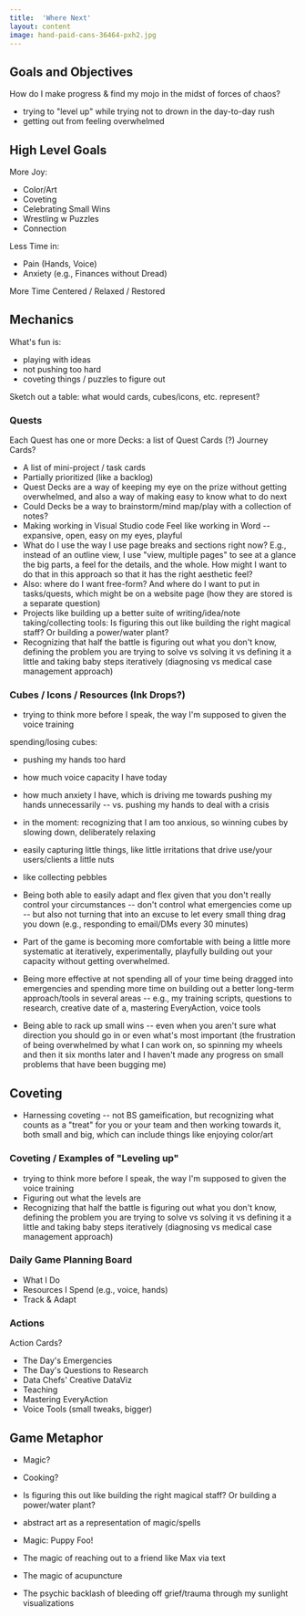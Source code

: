 ```yaml
---
title:  'Where Next'
layout: content
image: hand-paid-cans-36464-pxh2.jpg
---
```


## Goals and Objectives

How do I make progress & find my mojo in the midst of forces of chaos?
- trying to "level up" while trying not to drown in the day-to-day rush
- getting out from feeling overwhelmed


## High Level Goals

More Joy:
- Color/Art
- Coveting
- Celebrating Small Wins
- Wrestling w Puzzles
- Connection

Less Time in:
- Pain (Hands, Voice)
- Anxiety (e.g., Finances without Dread)

More Time Centered / Relaxed / Restored


## Mechanics

What's fun is:
- playing with ideas
- not pushing too hard
- coveting things / puzzles to figure out

Sketch out a table: what would cards, cubes/icons, etc. represent?


### Quests

Each Quest has one or more Decks: a list of Quest Cards (?) Journey Cards?
- A list of mini-project / task cards
- Partially prioritized (like a backlog)
- Quest Decks are a way of keeping my eye on the prize without getting overwhelmed, and also a way of making easy to know what to do next
- Could Decks be a way to brainstorm/mind map/play with a collection of notes?
- Making working in Visual Studio code Feel like working in Word -- expansive, open, easy on my eyes, playful
- What do I use the way I use page breaks and sections right now? E.g., instead of an outline view, I use "view, multiple pages" to see at a glance the big parts, a feel for the details, and the whole. How might I want to do that in this approach so that it has the right aesthetic feel?
- Also: where do I want free-form? And where do I want to put in tasks/quests, which might be on a website page (how they are stored is a separate question)
- Projects like building up a better suite of writing/idea/note taking/collecting tools: Is figuring this out like building the right magical staff? Or building a power/water plant?
- Recognizing that half the battle is figuring out what you don't know, defining the problem you are trying to solve vs solving it vs defining it a little and taking baby steps iteratively (diagnosing vs medical case management approach)


### Cubes / Icons / Resources (Ink Drops?)
- trying to think more before I speak, the way I'm supposed to given the voice training

spending/losing cubes:
- pushing my hands too hard
- how much voice capacity I have today
- how much anxiety I have, which is driving me towards pushing my hands unnecessarily -- vs. pushing my hands to deal with a crisis
- in the moment: recognizing that I am too anxious, so winning cubes by slowing down, deliberately relaxing

- easily capturing little things, like little irritations that drive use/your users/clients a little nuts
- like collecting pebbles
- Being both able to easily adapt and flex given that you don't really control your circumstances --  don't control what emergencies come up -- but also not turning that into an excuse to let every small thing drag you down (e.g., responding to email/DMs every 30 minutes)
- Part of the game is becoming more comfortable with being a little more systematic at iteratively, experimentally, playfully building out your capacity without getting overwhelmed.
- Being more effective at not spending all of your time being dragged into emergencies and spending more time on building out a better long-term approach/tools in several areas -- e.g., my training scripts, questions to research, creative date of a, mastering EveryAction, voice tools
- Being able to rack up small wins -- even when you aren't sure what direction you should go in or even what's most important (the frustration of being overwhelmed by what I can work on, so spinning my wheels and then it six months later and I haven't made any progress on small problems that have been bugging me)


## Coveting

- Harnessing coveting -- not BS gameification, but recognizing what counts as a "treat" for you or your team and then working towards it, both small and big, which can include things like enjoying color/art


### Coveting / Examples of "Leveling up"
- trying to think more before I speak, the way I'm supposed to given the voice training
- Figuring out what the levels are
- Recognizing that half the battle is figuring out what you don't know, defining the problem you are trying to solve vs solving it vs defining it a little and taking baby steps iteratively (diagnosing vs medical case management approach)


### Daily Game Planning Board
- What I Do
- Resources I Spend (e.g., voice, hands)
- Track & Adapt 

### Actions

Action Cards?


- The Day's Emergencies
- The Day's Questions to Research
- Data Chefs' Creative DataViz
- Teaching
- Mastering EveryAction
- Voice Tools (small tweaks, bigger)


## Game Metaphor

- Magic?
- Cooking?

- Is figuring this out like building the right magical staff? Or building a power/water plant?
- abstract art as a representation of magic/spells
- Magic: Puppy Foo!
- The magic of reaching out to a friend like Max via text
- The magic of acupuncture
- The psychic backlash of bleeding off grief/trauma through my sunlight visualizations



